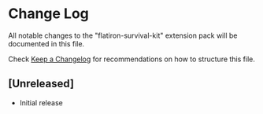 # Change Log

All notable changes to the "flatiron-survival-kit" extension pack will be documented in this file.

Check [Keep a Changelog](http://keepachangelog.com/) for recommendations on how to structure this file.

## [Unreleased]

- Initial release
